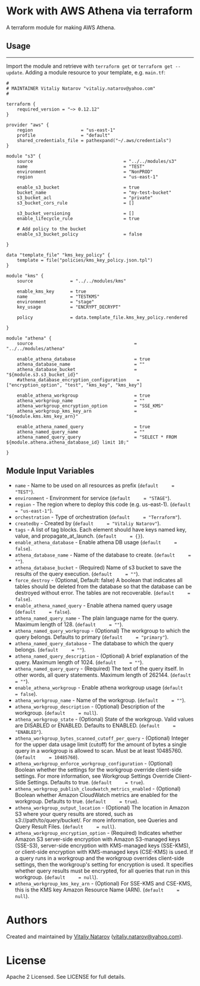 # Work with AWS Athena via terraform

A terraform module for making AWS Athena.

## Usage
----------------------

Import the module and retrieve with ```terraform get``` or ```terraform get --update```. Adding a module resource to your template, e.g. `main.tf`:

```
#
# MAINTAINER Vitaliy Natarov "vitaliy.natarov@yahoo.com"
#

terraform {
    required_version = "~> 0.12.12"
}

provider "aws" {
    region                  = "us-east-1"
    profile                 = "default"
    shared_credentials_file = pathexpand("~/.aws/credentials")
}

module "s3" {
    source                                  = "../../modules/s3"
    name                                    = "TEST"
    environment                             = "NonPROD"
    region                                  = "us-east-1"

    enable_s3_bucket                        = true
    bucket_name                             = "my-test-bucket"
    s3_bucket_acl                           = "private"
    s3_bucket_cors_rule                     = []

    s3_bucket_versioning                    = []
    enable_lifecycle_rule                   = true
    
    # Add policy to the bucket
    enable_s3_bucket_policy                 = false

}

data "template_file" "kms_key_policy" {
    template = file("policies/kms_key_policy.json.tpl")
}

module "kms" {
    source              = "../../modules/kms"

    enable_kms_key      = true
    name                = "TESTKMS"
    environment         = "stage"
    key_usage           = "ENCRYPT_DECRYPT"

    policy              = data.template_file.kms_key_policy.rendered

}

module "athena" {
    source                                      = "../../modules/athena"

    enable_athena_database                      = true
    athena_database_name                        = ""
    athena_database_bucket                      = "${module.s3.s3_bucket_id}"
    #athena_database_encryption_configuration    = ["encryption_option", "test", "kms_key", "kms_key"]

    enable_athena_workgroup                     = true
    athena_workgroup_name                       = ""
    athena_workgroup_encryption_option          = "SSE_KMS"
    athena_workgroup_kms_key_arn                = "${module.kms.kms_key_arn}"
    
    enable_athena_named_query                   = true
    athena_named_query_name                     = ""
    athena_named_query_query                    = "SELECT * FROM ${module.athena.athena_database_id} limit 10;"
                        
}
```

Module Input Variables
----------------------

- `name` - Name to be used on all resources as prefix (`default     = "TEST"`).
- `environment` - Environment for service (`default     = "STAGE"`).
- `region` - The region where to deploy this code (e.g. us-east-1). (`default     = "us-east-1"`). 
- `orchestration` - Type of orchestration (`default     = "Terraform"`).
- `createdby` - Created by (`default     = "Vitaliy Natarov"`).
- `tags` - A list of tag blocks. Each element should have keys named key, value, and propagate_at_launch. (`default     = {}`).
- `enable_athena_database` - Enable athena DB usage (`default     = false`).
- `athena_database_name` - Name of the database to create. (`default     = ""`).
- `athena_database_bucket` - (Required) Name of s3 bucket to save the results of the query execution. (`default     = ""`).
- `force_destroy` - (Optional, Default: false) A boolean that indicates all tables should be deleted from the database so that the database can be destroyed without error. The tables are not recoverable. (`default     = false`).
- `enable_athena_named_query` - Enable athena named query usage (`default     = false`).
- `athena_named_query_name` - The plain language name for the query. Maximum length of 128. (`default     = ""`).
- `athena_named_query_workgroup` - (Optional) The workgroup to which the query belongs. Defaults to primary (`default     = "primary"`).
- `athena_named_query_database` - The database to which the query belongs. (`default     = ""`).
- `athena_named_query_description` - (Optional) A brief explanation of the query. Maximum length of 1024. (`default     = ""`).
- `athena_named_query_query` - (Required) The text of the query itself. In other words, all query statements. Maximum length of 262144. (`default     = ""`).
- `enable_athena_workgroup` - Enable athena workgroup usage (`default     = false`).
- `athena_workgroup_name` - Name of the workgroup. (`default     = ""`).
- `athena_workgroup_description` - (Optional) Description of the workgroup. (`default     = null`).
- `athena_workgroup_state` - (Optional) State of the workgroup. Valid values are DISABLED or ENABLED. Defaults to ENABLED. (`default     = "ENABLED"`).
- `athena_workgroup_bytes_scanned_cutoff_per_query` - (Optional) Integer for the upper data usage limit (cutoff) for the amount of bytes a single query in a workgroup is allowed to scan. Must be at least 10485760. (`default     = 10485760`).
- `athena_workgroup_enforce_workgroup_configuration` - (Optional) Boolean whether the settings for the workgroup override client-side settings. For more information, see Workgroup Settings Override Client-Side Settings. Defaults to true. (`default     = true`).
- `athena_workgroup_publish_cloudwatch_metrics_enabled` - (Optional) Boolean whether Amazon CloudWatch metrics are enabled for the workgroup. Defaults to true. (`default     = true`).
- `athena_workgroup_output_location` - (Optional) The location in Amazon S3 where your query results are stored, such as s3://path/to/query/bucket/. For more information, see Queries and Query Result Files. (`default     = null`).
- `athena_workgroup_encryption_option` - (Required) Indicates whether Amazon S3 server-side encryption with Amazon S3-managed keys (SSE-S3), server-side encryption with KMS-managed keys (SSE-KMS), or client-side encryption with KMS-managed keys (CSE-KMS) is used. If a query runs in a workgroup and the workgroup overrides client-side settings, then the workgroup's setting for encryption is used. It specifies whether query results must be encrypted, for all queries that run in this workgroup. (`default     = null`).
- `athena_workgroup_kms_key_arn` - (Optional) For SSE-KMS and CSE-KMS, this is the KMS key Amazon Resource Name (ARN). (`default     = null`).

Authors
=======

Created and maintained by [Vitaliy Natarov](https://github.com/SebastianUA)
(vitaliy.natarov@yahoo.com).

License
=======

Apache 2 Licensed. See LICENSE for full details.
